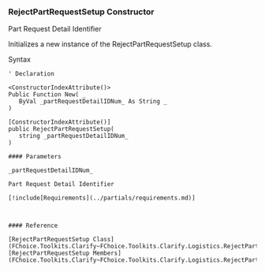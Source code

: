 ﻿### RejectPartRequestSetup Constructor

Part Request Detail Identifier

Initializes a new instance of the RejectPartRequestSetup class.

Syntax

```vbnet
' Declaration

<ConstructorIndexAttribute()>
Public Function New( _
   ByVal _partRequestDetailIDNum_ As String _
)

[ConstructorIndexAttribute()]
public RejectPartRequestSetup( 
   string _partRequestDetailIDNum_
)

#### Parameters

_partRequestDetailIDNum_

Part Request Detail Identifier

[!include[Requirements](../partials/requirements.md)]



#### Reference

[RejectPartRequestSetup Class](FChoice.Toolkits.Clarify~FChoice.Toolkits.Clarify.Logistics.RejectPartRequestSetup.md)  
[RejectPartRequestSetup Members](FChoice.Toolkits.Clarify~FChoice.Toolkits.Clarify.Logistics.RejectPartRequestSetup_members.md)